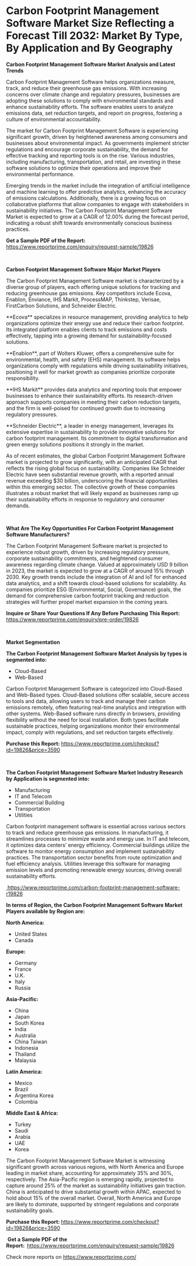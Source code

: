 <p><h1>Carbon Footprint Management Software Market Size Reflecting a Forecast Till 2032: Market By Type, By Application and By Geography</h1></p><p><strong>Carbon Footprint Management Software Market Analysis and Latest Trends</strong></p>
<p><p>Carbon Footprint Management Software helps organizations measure, track, and reduce their greenhouse gas emissions. With increasing concerns over climate change and regulatory pressures, businesses are adopting these solutions to comply with environmental standards and enhance sustainability efforts. The software enables users to analyze emissions data, set reduction targets, and report on progress, fostering a culture of environmental accountability.</p><p>The market for Carbon Footprint Management Software is experiencing significant growth, driven by heightened awareness among consumers and businesses about environmental impact. As governments implement stricter regulations and encourage corporate sustainability, the demand for effective tracking and reporting tools is on the rise. Various industries, including manufacturing, transportation, and retail, are investing in these software solutions to optimize their operations and improve their environmental performance.</p><p>Emerging trends in the market include the integration of artificial intelligence and machine learning to offer predictive analytics, enhancing the accuracy of emissions calculations. Additionally, there is a growing focus on collaborative platforms that allow companies to engage with stakeholders in sustainability initiatives. The Carbon Footprint Management Software Market is expected to grow at a CAGR of 12.00% during the forecast period, indicating a robust shift towards environmentally conscious business practices.</p></p>
<p><strong>Get a Sample PDF of the Report:&nbsp;</strong> <a href="https://www.reportprime.com/enquiry/request-sample/19826?utm_campaign=2783&utm_medium=2&utm_source=Github&utm_content=ia&utm_term=20032025&utm_id=carbon-footprint-management-software">https://www.reportprime.com/enquiry/request-sample/19826</a></p>
<p>&nbsp;</p>
<p><strong>Carbon Footprint Management Software Major Market Players</strong></p>
<p><p>The Carbon Footprint Management Software market is characterized by a diverse group of players, each offering unique solutions for tracking and reducing greenhouse gas emissions. Key competitors include Ecova, Enablon, Enviance, IHS Markit, ProcessMAP, Thinkstep, Verisae, FirstCarbon Solutions, and Schneider Electric.</p><p>**Ecova** specializes in resource management, providing analytics to help organizations optimize their energy use and reduce their carbon footprint. Its integrated platform enables clients to track emissions and costs effectively, tapping into a growing demand for sustainability-focused solutions.</p><p>**Enablon**, part of Wolters Kluwer, offers a comprehensive suite for environmental, health, and safety (EHS) management. Its software helps organizations comply with regulations while driving sustainability initiatives, positioning it well for market growth as companies prioritize corporate responsibility.</p><p>**IHS Markit** provides data analytics and reporting tools that empower businesses to enhance their sustainability efforts. Its research-driven approach supports companies in meeting their carbon reduction targets, and the firm is well-poised for continued growth due to increasing regulatory pressures.</p><p>**Schneider Electric**, a leader in energy management, leverages its extensive expertise in sustainability to provide innovative solutions for carbon footprint management. Its commitment to digital transformation and green energy solutions positions it strongly in the market.</p><p>As of recent estimates, the global Carbon Footprint Management Software market is projected to grow significantly, with an anticipated CAGR that reflects the rising global focus on sustainability. Companies like Schneider Electric have seen substantial revenue growth, with a reported annual revenue exceeding $30 billion, underscoring the financial opportunities within this emerging sector. The collective growth of these companies illustrates a robust market that will likely expand as businesses ramp up their sustainability efforts in response to regulatory and consumer demands.</p></p>
<p>&nbsp;</p>
<p><strong>What Are The Key Opportunities For Carbon Footprint Management Software Manufacturers?</strong></p>
<p><p>The Carbon Footprint Management Software market is projected to experience robust growth, driven by increasing regulatory pressure, corporate sustainability commitments, and heightened consumer awareness regarding climate change. Valued at approximately USD 9 billion in 2023, the market is expected to grow at a CAGR of around 15% through 2030. Key growth trends include the integration of AI and IoT for enhanced data analytics, and a shift towards cloud-based solutions for scalability. As companies prioritize ESG (Environmental, Social, Governance) goals, the demand for comprehensive carbon footprint tracking and reduction strategies will further propel market expansion in the coming years.</p></p>
<p><strong>Inquire or Share Your Questions If Any Before Purchasing This Report:</strong> <a href="https://www.reportprime.com/enquiry/pre-order/19826?utm_campaign=2783&utm_medium=2&utm_source=Github&utm_content=ia&utm_term=20032025&utm_id=carbon-footprint-management-software">https://www.reportprime.com/enquiry/pre-order/19826</a></p>
<p>&nbsp;</p>
<p><strong>Market Segmentation</strong></p>
<p><strong>The Carbon Footprint Management Software Market Analysis by types is segmented into:</strong></p>
<p><ul><li>Cloud-Based</li><li>Web-Based</li></ul></p>
<p><p>Carbon Footprint Management Software is categorized into Cloud-Based and Web-Based types. Cloud-Based solutions offer scalable, secure access to tools and data, allowing users to track and manage their carbon emissions remotely, often featuring real-time analytics and integration with other systems. Web-Based software runs directly in browsers, providing flexibility without the need for local installation. Both types facilitate sustainable practices, helping organizations monitor their environmental impact, comply with regulations, and set reduction targets effectively.</p></p>
<p><strong>Purchase this Report:&nbsp;</strong><a href="https://www.reportprime.com/checkout?id=19826&price=3590&utm_campaign=2783&utm_medium=2&utm_source=Github&utm_content=ia&utm_term=20032025&utm_id=carbon-footprint-management-software">https://www.reportprime.com/checkout?id=19826&price=3590</a></p>
<p>&nbsp;</p>
<p><strong>The Carbon Footprint Management Software Market Industry Research by Application is segmented into:</strong></p>
<p><ul><li>Manufacturing</li><li>IT and Telecom</li><li>Commercial Building</li><li>Transportation</li><li>Utilities</li></ul></p>
<p><p>Carbon footprint management software is essential across various sectors to track and reduce greenhouse gas emissions. In manufacturing, it streamlines processes to minimize waste and energy use. In IT and telecom, it optimizes data centers’ energy efficiency. Commercial buildings utilize the software to monitor energy consumption and implement sustainability practices. The transportation sector benefits from route optimization and fuel efficiency analysis. Utilities leverage this software for managing emission levels and promoting renewable energy sources, driving overall sustainability efforts.</p></p>
<p><a href="https://www.reportprime.com/carbon-footprint-management-software-r19826?utm_campaign=2783&utm_medium=2&utm_source=Github&utm_content=ia&utm_term=20032025&utm_id=carbon-footprint-management-software">&nbsp;https://www.reportprime.com/carbon-footprint-management-software-r19826</a></p>
<p><strong>In terms of Region, the Carbon Footprint Management Software Market Players available by Region are:</strong></p>
<p>
    <p> <strong> North America: </strong>
        <ul>
            <li>United States</li>
            <li>Canada</li>
        </ul>
        </p> 
    <p> <strong> Europe: </strong>
        <ul>
            <li>Germany</li>
            <li>France</li>
            <li>U.K.</li>
            <li>Italy</li>
            <li>Russia</li>
        </ul>
        </p> 
    <p> <strong> Asia-Pacific: </strong>
        <ul>
            <li>China</li>
            <li>Japan</li>
            <li>South Korea</li>
            <li>India</li>
            <li>Australia</li>
            <li>China Taiwan</li>
            <li>Indonesia</li>
            <li>Thailand</li>
            <li>Malaysia</li>
        </ul>
        </p> 
    <p> <strong> Latin America: </strong>
        <ul>
            <li>Mexico</li>
            <li>Brazil</li>
            <li>Argentina Korea</li>
            <li>Colombia</li>
        </ul>
        </p> 
    <p> <strong> Middle East & Africa: </strong>
        <ul>
            <li>Turkey</li>
            <li>Saudi</li>
            <li>Arabia</li>
            <li>UAE</li>
            <li>Korea</li>
        </ul>
    </p>
    </p>
<p><p>The Carbon Footprint Management Software Market is witnessing significant growth across various regions, with North America and Europe leading in market share, accounting for approximately 35% and 30%, respectively. The Asia-Pacific region is emerging rapidly, projected to capture around 25% of the market as sustainability initiatives gain traction. China is anticipated to drive substantial growth within APAC, expected to hold about 15% of the overall market. Overall, North America and Europe are likely to dominate, supported by stringent regulations and corporate sustainability goals.</p></p>
<p><strong>Purchase this Report: </strong><a href="https://www.reportprime.com/checkout?id=19826&price=3590&utm_campaign=2783&utm_medium=2&utm_source=Github&utm_content=ia&utm_term=20032025&utm_id=carbon-footprint-management-software">https://www.reportprime.com/checkout?id=19826&price=3590</a></p>
<p>&nbsp;<strong>Get a Sample PDF of the Report:&nbsp;&nbsp;</strong><a href="https://www.reportprime.com/enquiry/request-sample/19826?utm_campaign=2783&utm_medium=2&utm_source=Github&utm_content=ia&utm_term=20032025&utm_id=carbon-footprint-management-software">https://www.reportprime.com/enquiry/request-sample/19826</a></p>
<p><strong></strong></p>
<p>Check more reports on <a href="https://www.reportprime.com/?utm_campaign=2783&utm_medium=2&utm_source=Github&utm_content=ia&utm_term=20032025&utm_id=carbon-footprint-management-software">https://www.reportprime.com/</a></p>
